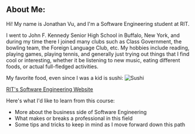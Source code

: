 ## About Me:
  Hi! My name is Jonathan Vu, and I'm a Software Engineering student at RIT.
  
  I went to John F. Kennedy Senior High School in Buffalo, New York, and during my time there I joined many clubs such as Class Government, 
  the bowling team, the Foreign Language Club, etc. My hobbies include reading, playing games, playing tennis, and generally just trying out
  things that I find cool or interesting, whether it be listening to new music, eating different foods, or actual full-fledged activities.
  
  My favorite food, even since I was a kid is sushi:
  ![Sushi](https://user-images.githubusercontent.com/89399481/135500840-931e5305-dcef-4158-bbd5-2cea6067764b.png)
 
  [RIT's Software Engineering Website](https://www.rit.edu/computing/department-software-engineering)
  
  Here's what I'd like to learn from this course:
  * More about the business side of Software Engineering
  * What makes or breaks a professional in this field
  * Some tips and tricks to keep in mind as I move forward down this path
